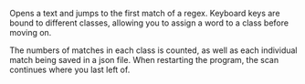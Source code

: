 Opens a text and jumps to the first match of a regex.
Keyboard keys are bound to different classes,
allowing you to assign a word to a class before moving on.

The numbers of matches in each class is counted,
as well as each individual match being saved in a json file.
When restarting the program, the scan continues where you last left of.